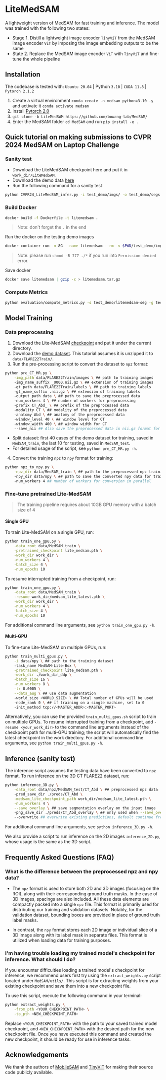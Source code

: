 # LiteMedSAM

A lightweight version of MedSAM for fast training and inference. The model was trained with the following two states:

- Stage 1. Distill a lightweight image encoder `TinyViT` from the MedSAM image encoder `ViT` by imposing the image embedding outputs to be the same
- State 2. Replace the MedSAM image encoder `ViT` with `TinyViT` and fine-tune the whole pipeline


## Installation

The codebase is tested with: `Ubuntu 20.04` | Python `3.10` | `CUDA 11.8` | `Pytorch 2.1.2`

1. Create a virtual environment `conda create -n medsam python=3.10 -y` and activate it `conda activate medsam`
2. Install [Pytorch 2.0](https://pytorch.org/get-started/locally/)
3. `git clone -b LiteMedSAM https://github.com/bowang-lab/MedSAM/`
4. Enter the MedSAM folder `cd MedSAM` and run `pip install -e .`


## Quick tutorial on making submissions to CVPR 2024 MedSAM on Laptop Challenge

### Sanity test

- Download the LiteMedSAM checkpoint here and put it in `work_dir/LiteMedSAM`.
- Download the demo data [here](https://drive.google.com/drive/folders/1t3Rs9QbfGSEv2fIFlk8vi7jc0SclD1cq?usp=sharing)
- Run the following command for a sanity test

```bash
python CVPR24_LiteMedSAM_infer.py -i test_demo/imgs/ -o test_demo/segs
```


### Build Docker

```bash
docker build -f Dockerfile -t litemedsam .
```

> Note: don't forget the `.` in the end

Run the docker on the testing demo images

```bash
docker container run -m 8G --name litemedsam --rm -v $PWD/test_demo/imgs/:/workspace/inputs/ -v $PWD/test_demo/litemedsam-seg/:/workspace/outputs/ litemedsam:latest /bin/bash -c "sh predict.sh"
```

> Note: please run `chmod -R 777 ./*` if you run into `Permission denied` error.

Save docker 

```bash
docker save litemedsam | gzip -c > litemedsam.tar.gz
```

### Compute Metrics

```bash
python evaluation/compute_metrics.py -s test_demo/litemedsam-seg -g test_demo/gts -csv_dir ./metrics.csv
```


## Model Training

### Data preprocessing
1. Download the Lite-MedSAM [checkpoint](https://drive.google.com/file/d/18Zed-TUTsmr2zc5CHUWd5Tu13nb6vq6z/view?usp=sharing) and put it under the current directory.
2. Download the [demo dataset](https://zenodo.org/records/7860267). This tutorial assumes it is unzipped it to `data/FLARE22Train/`.
3. Run the pre-processing script to convert the dataset to `npz` format:
```bash
python pre_CT_MR.py \
    -img_path data/FLARE22Train/images \ ## path to training images
    -img_name_suffix _0000.nii.gz \ ## extension of training images
    -gt_path data/FLARE22Train/labels \ ## path to training labels
    -gt_name_suffix .nii.gz \ ## extension of training labels
    -output_path data \ ## path to save the preprocessed data
    -num_workers 4 \ ## number of workers for preprocessing
    -prefix CT_Abd_ \ ## prefix of the preprocessed data
    -modality CT \ ## modality of the preprocessed data
    -anatomy Abd \ ## anatomy of the preprocessed data
    -window_level 40 \ ## window level for CT
    -window_width 400 \ ## window width for CT
    --save_nii ## Also save the preprocessed data in nii.gz format for visual inspection in other software
```
* Split dataset: first 40 cases of the demo dataset for training, saved in `MedSAM_train`, the last 10 for testing, saved in `MedSAM_test`.
* For detailed usage of the script, see `python pre_CT_MR.py -h`.

4. Convert the training `npz` to `npy` format for training:
```bash
python npz_to_npy.py \
    -npz_dir data/MedSAM_train \ ## path to the preprocessed npz training data
    -npy_dir data/npy \ ## path to save the converted npy data for training
    -num_workers 4 ## number of workers for conversion in parallel
```

### Fine-tune pretrained Lite-MedSAM

> The training pipeline requires about 10GB GPU memory with a batch size of 4


#### Single GPU

To train Lite-MedSAM on a single GPU, run:
```bash
python train_one_gpu.py \
    -data_root data/MedSAM_train \
    -pretrained_checkpoint lite_medsam.pth \
    -work_dir work_dir \
    -num_workers 4 \
    -batch_size 4 \
    -num_epochs 10
```

To resume interrupted training from a checkpoint, run:
```bash
python train_one_gpu.py \
    -data_root data/MedSAM_train \
    -resume work_dir/medsam_lite_latest.pth \
    -work_dir work_dir \
    -num_workers 4 \
    -batch_size 4 \
    -num_epochs 10
```

For additional command line arguments, see `python train_one_gpu.py -h`.

#### Multi-GPU
To fine-tune Lite-MedSAM on multiple GPUs, run:
```bash
python train_multi_gpus.py \
    -i data/npy \ ## path to the training dataset
    -task_name MedSAM-Lite-Box \
    -pretrained_checkpoint lite_medsam.pth \
    -work_dir ./work_dir_ddp \
    -batch_size 16 \
    -num_workers 8 \
    -lr 0.0005 \
    --data_aug \ ## use data augmentation
    -world_size <WORLD_SIZE> \ ## Total number of GPUs will be used
    -node_rank 0 \ ## if training on a single machine, set to 0
    -init_method tcp://<MASTER_ADDR>:<MASTER_PORT>
```
Alternatively, you can use the provided `train_multi_gpus.sh` script to train on multiple GPUs. To resume interrupted training from a checkpoint, add `-resume <your_work_dir>` to the command line arguments instead of the checkpoint path for multi-GPU training;
the script will automatically find the latest checkpoint in the work directory. For additional command line arguments, see `python train_multi_gpus.py -h`.



## Inference (sanity test)
The inference script assumes the testing data have been converted to `npz` format.
To run inference on the 3D CT FLARE22 dataset, run:

```bash
python inference_3D.py \
    -data_root data/npz/MedSAM_test/CT_Abd \ ## preprocessed npz data
    -pred_save_dir ./preds/CT_Abd \
    -medsam_lite_checkpoint_path work_dir/medsam_lite_latest.pth \
    -num_workers 4 \
    --save_overlay \ ## save segmentation overlay on the input image
    -png_save_dir ./preds/CT_Abd_overlay \ ## only used when --save_overlay is set
    --overwrite ## overwrite existing predictions, default continue from existing predictions
```

For additional command line arguments, see `python inference_3D.py -h`.


We also provide a script to run inference on the 2D images `inference_2D.py`, whose usage is the same as the 3D script.

## Frequently Asked Questions (FAQ)
### What is the difference between the preprocessed npz and npy data?
* The `npz` format is used to store both 2D and 3D images (focusing on the ROI), along with their corresponding ground truth masks. In the case of 3D images, spacings are also included. All these data elements are compactly packed into a single `npz` file. This format is primarily used for distributing our training and validation datasets. Notably, for the validation dataset, bounding boxes are provided in place of ground truth label masks.

* In contrast, the `npy` format stores each 2D image or individual slice of a 3D image along with its label mask in separate files. This format is utilized when loading data for training purposes.

### I'm having trouble loading my trained model's checkpoint for inference. What should I do?
If you encounter difficulties loading a trained model's checkpoint for inference, we recommend users first try using the `extract_weights.py` script located under `MedSAM/utils/`. This script is for extracting weights from your existing checkpoint and save them into a new checkpoint file. 

To use this script, execute the following command in your terminal:

```bash
python extract_weights.py \
    -from_pth <YOUR_CHECKPOINT_PATH> \
    -to_pth <NEW_CHECKPOINT_PATH>
```
Replace `<YOUR_CHECKPOINT_PATH>` with the path to your saved trained model checkpoint, and `<NEW_CHECKPOINT_PATH>` with the desired path for the new checkpoint file. Once you have executed this command and created the new checkpoint, it should be ready for use in inference tasks.

## Acknowledgements
We thank the authors of [MobileSAM](https://github.com/ChaoningZhang/MobileSAM) and [TinyViT](https://github.com/microsoft/Cream/tree/main/TinyViT) for making their source code publicly available.

